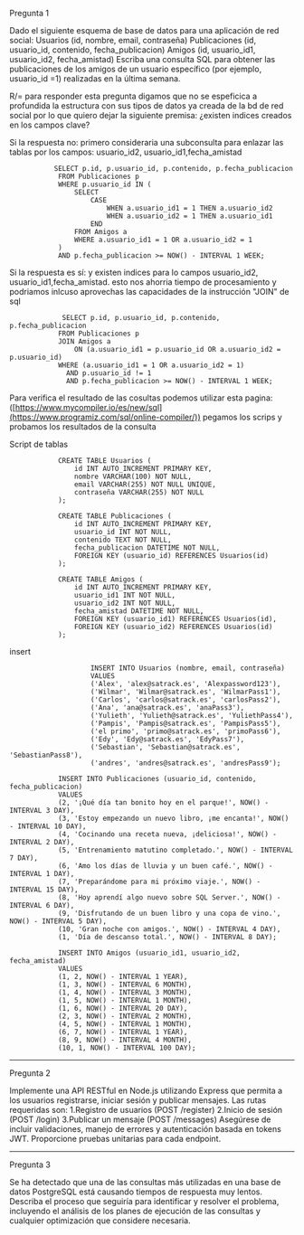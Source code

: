 
Pregunta 1

Dado el siguiente esquema de base de datos para una
aplicación de red social:
Usuarios (id, nombre, email, contraseña)
Publicaciones (id, usuario_id, contenido, fecha_publicacion)
Amigos (id, usuario_id1, usuario_id2, fecha_amistad)
Escriba una consulta SQL para obtener las publicaciones de
los amigos de un usuario específico (por ejemplo, usuario_id =1)
realizadas en la última semana.

R/= para responder esta pregunta digamos que no se espeficica a profundida la estructura con sus tipos de datos ya creada de la bd de red social por lo que quiero
dejar la siguiente premisa: ¿existen indices creados en los campos clave?

Si la respuesta no: primero consideraria una subconsulta para enlazar las tablas por los campos: usuario_id2, usuario_id1,fecha_amistad

               SELECT p.id, p.usuario_id, p.contenido, p.fecha_publicacion
                FROM Publicaciones p
                WHERE p.usuario_id IN (
                    SELECT 
                        CASE 
                            WHEN a.usuario_id1 = 1 THEN a.usuario_id2
                            WHEN a.usuario_id2 = 1 THEN a.usuario_id1
                        END
                    FROM Amigos a
                    WHERE a.usuario_id1 = 1 OR a.usuario_id2 = 1
                )
                AND p.fecha_publicacion >= NOW() - INTERVAL 1 WEEK;


Si la respuesta es sí: y existen indices para lo campos  usuario_id2, usuario_id1,fecha_amistad. esto nos ahorria tiempo de procesamiento y podriamos inlcuso aprovechas las capacidades de la instrucción "JOIN" de sql

                 SELECT p.id, p.usuario_id, p.contenido, p.fecha_publicacion
                FROM Publicaciones p
                JOIN Amigos a 
                    ON (a.usuario_id1 = p.usuario_id OR a.usuario_id2 = p.usuario_id)
                WHERE (a.usuario_id1 = 1 OR a.usuario_id2 = 1)
                  AND p.usuario_id != 1
                  AND p.fecha_publicacion >= NOW() - INTERVAL 1 WEEK;



Para verifica el resultado de las cosultas podemos utilizar esta pagina: ([https://www.mycompiler.io/es/new/sql](https://www.programiz.com/sql/online-compiler/)) pegamos los scrips y probamos los resultados de la consulta

Script de tablas

                CREATE TABLE Usuarios (
                    id INT AUTO_INCREMENT PRIMARY KEY,      
                    nombre VARCHAR(100) NOT NULL,           
                    email VARCHAR(255) NOT NULL UNIQUE,    
                    contraseña VARCHAR(255) NOT NULL        
                );

                CREATE TABLE Publicaciones (
                    id INT AUTO_INCREMENT PRIMARY KEY,        
                    usuario_id INT NOT NULL,                
                    contenido TEXT NOT NULL,               
                    fecha_publicacion DATETIME NOT NULL,     
                    FOREIGN KEY (usuario_id) REFERENCES Usuarios(id) 
                );

                CREATE TABLE Amigos (
                    id INT AUTO_INCREMENT PRIMARY KEY,       
                    usuario_id1 INT NOT NULL,                
                    usuario_id2 INT NOT NULL,              
                    fecha_amistad DATETIME NOT NULL,         
                    FOREIGN KEY (usuario_id1) REFERENCES Usuarios(id),
                    FOREIGN KEY (usuario_id2) REFERENCES Usuarios(id)  
                );

insert

                        INSERT INTO Usuarios (nombre, email, contraseña)
                        VALUES 
                        ('Alex', 'alex@satrack.es', 'Alexpassword123'),
                        ('Wilmar', 'Wilmar@satrack.es', 'WilmarPass1'),
                        ('Carlos', 'carlos@satrack.es', 'carlosPass2'),
                        ('Ana', 'ana@satrack.es', 'anaPass3'),
                        ('Yulieth', 'Yulieth@satrack.es', 'YuliethPass4'),
                        ('Pampis', 'Pampis@satrack.es', 'PampisPass5'),
                        ('el primo', 'primo@satrack.es', 'primoPass6'),
                        ('Edy', 'Edy@satrack.es', 'EdyPass7'),
                        ('Sebastian', 'Sebastian@satrack.es', 'SebastianPass8'),
                        ('andres', 'andres@satrack.es', 'andresPass9');
                
                INSERT INTO Publicaciones (usuario_id, contenido, fecha_publicacion)
                VALUES
                (2, '¡Qué día tan bonito hoy en el parque!', NOW() - INTERVAL 3 DAY),
                (3, 'Estoy empezando un nuevo libro, ¡me encanta!', NOW() - INTERVAL 10 DAY),
                (4, 'Cocinando una receta nueva, ¡deliciosa!', NOW() - INTERVAL 2 DAY), 
                (5, 'Entrenamiento matutino completado.', NOW() - INTERVAL 7 DAY),  
                (6, 'Amo los días de lluvia y un buen café.', NOW() - INTERVAL 1 DAY), 
                (7, 'Preparándome para mi próximo viaje.', NOW() - INTERVAL 15 DAY), 
                (8, 'Hoy aprendí algo nuevo sobre SQL Server.', NOW() - INTERVAL 6 DAY), 
                (9, 'Disfrutando de un buen libro y una copa de vino.', NOW() - INTERVAL 5 DAY), 
                (10, 'Gran noche con amigos.', NOW() - INTERVAL 4 DAY), 
                (1, 'Día de descanso total.', NOW() - INTERVAL 8 DAY); 

                INSERT INTO Amigos (usuario_id1, usuario_id2, fecha_amistad)
                VALUES
                (1, 2, NOW() - INTERVAL 1 YEAR), 
                (1, 3, NOW() - INTERVAL 6 MONTH), 
                (1, 4, NOW() - INTERVAL 3 MONTH), 
                (1, 5, NOW() - INTERVAL 1 MONTH),  
                (1, 6, NOW() - INTERVAL 20 DAY),   
                (2, 3, NOW() - INTERVAL 2 MONTH), 
                (4, 5, NOW() - INTERVAL 1 MONTH),  
                (6, 7, NOW() - INTERVAL 1 YEAR),   
                (8, 9, NOW() - INTERVAL 4 MONTH), 
                (10, 1, NOW() - INTERVAL 100 DAY); 

____________________________________________________________
Pregunta 2

Implemente una API RESTful en Node.js utilizando Express que
permita a los usuarios registrarse, iniciar sesión y publicar
mensajes. Las rutas requeridas son:
1.Registro de usuarios (POST /register)
2.Inicio de sesión (POST /login)
3.Publicar un mensaje (POST /messages)
Asegúrese de incluir validaciones, manejo de errores y
autenticación basada en tokens JWT. Proporcione pruebas
unitarias para cada endpoint.


____________________________________________________________

Pregunta 3

Se ha detectado que una de las consultas más utilizadas en
una base de datos PostgreSQL está causando tiempos de
respuesta muy lentos. Describa el proceso que seguiría para
identificar y resolver el problema, incluyendo el análisis de los
planes de ejecución de las consultas y cualquier optimización
que considere necesaria.

